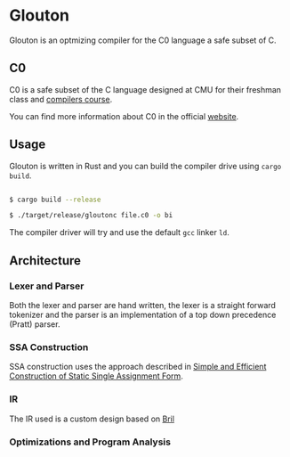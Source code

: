 # Glouton

Glouton is an optmizing compiler for the C0 language a safe subset of C.

## C0

C0 is a safe subset of the C language designed at CMU for their freshman class
and [compilers course](https://www.cs.cmu.edu/afs/cs/academic/class/15411-f20/www/index.html).

You can find more information about C0 in the official [website](https://c0.cs.cmu.edu/).

## Usage

Glouton is written in Rust and you can build the compiler drive using `cargo build`.

```sh

$ cargo build --release

$ ./target/release/gloutonc file.c0 -o bi

```

The compiler driver will try and use the default `gcc` linker `ld`.

## Architecture

### Lexer and Parser

Both the lexer and parser are hand written, the lexer is a straight forward tokenizer
and the parser is an implementation of a top down precedence (Pratt) parser.

### SSA Construction

SSA construction uses the approach described in [Simple and Efficient Construction
of Static Single Assignment Form](http://individual.utoronto.ca/dfr/ece467/braun13.pdf).

### IR

The IR used is a custom design based on [Bril](https://www.cs.cornell.edu/courses/cs6120/2022sp/)

### Optimizations and Program Analysis

